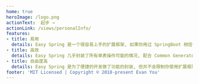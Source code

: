 ```yaml
---
home: true
heroImage: /logo.png
actionText:  起步 →
actionLink: /views/personalInfo/
features:
- title: 易用
  details: Easy Spring 是一个很容易上手的扩展框架, 如果你用过 SpringBoot 相信你会很快上手.
- title: 高效
  details: Easy Spring 几乎封装了所有单表操作可能的情况, 配合 Common Generator 代码生成器, 几乎可以实现 0 编码.
- title: 自由度高
  details: Easy Spring 是为了便捷的开发做了功能的封装, 但并不会限制你使用扩展框架.
footer: 'MIT Licensed | Copyright © 2018-present Evan You'
---
```

